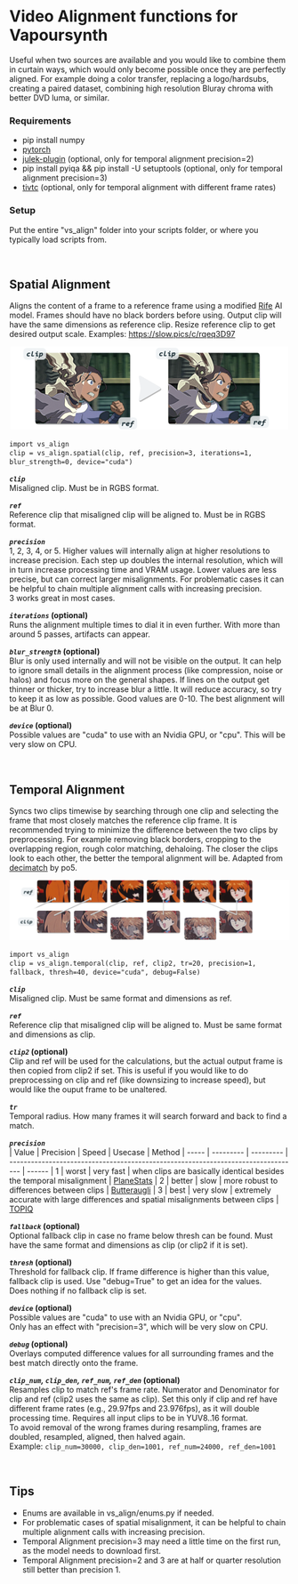 # Video Alignment functions for Vapoursynth
Useful when two sources are available and you would like to combine them in curtain ways, which would only become possible once they are perfectly aligned. For example doing a color transfer, replacing a logo/hardsubs, creating a paired dataset, combining high resolution Bluray chroma with better DVD luma, or similar.

### Requirements
* pip install numpy
* [pytorch](https://pytorch.org/)
* [julek-plugin](https://github.com/dnjulek/vapoursynth-julek-plugin) (optional, only for temporal alignment precision=2)
* pip install pyiqa && pip install -U setuptools (optional, only for temporal alignment precision=3)
* [tivtc](https://github.com/dubhater/vapoursynth-tivtc) (optional, only for temporal alignment with different frame rates)

### Setup
Put the entire "vs_align" folder into your scripts folder, or where you typically load scripts from.

<br />

## Spatial Alignment
Aligns the content of a frame to a reference frame using a modified [Rife](https://github.com/megvii-research/ECCV2022-RIFE) AI model. Frames should have no black borders before using. Output clip will have the same dimensions as reference clip. Resize reference clip to get desired output scale. Examples: https://slow.pics/c/rqeq3D97
<p align="center">
  <img src="README_img1.png" width="500" />
</p>

    import vs_align
    clip = vs_align.spatial(clip, ref, precision=3, iterations=1, blur_strength=0, device="cuda")

__*`clip`*__  
Misaligned clip. Must be in RGBS format.

__*`ref`*__  
Reference clip that misaligned clip will be aligned to. Must be in RGBS format.

__*`precision`*__  
1, 2, 3, 4, or 5. Higher values will internally align at higher resolutions to increase precision. Each step up doubles the internal resolution, which will in turn increase processing time and VRAM usage. Lower values are less precise, but can correct larger misalignments. For problematic cases it can be helpful to chain multiple alignment calls with increasing precision.  
3 works great in most cases.  

__*`iterations`* (optional)__  
Runs the alignment multiple times to dial it in even further. With more than around 5 passes, artifacts can appear.

__*`blur_strength`* (optional)__  
Blur is only used internally and will not be visible on the output. It can help to ignore small details in the alignment process (like compression, noise or halos) and focus more on the general shapes. If lines on the output get thinner or thicker, try to increase blur a little. It will reduce accuracy, so try to keep it as low as possible. Good values are 0-10. The best alignment will be at Blur 0. 

__*`device`* (optional)__  
Possible values are "cuda" to use with an Nvidia GPU, or "cpu". This will be very slow on CPU.

<br />

## Temporal Alignment
Syncs two clips timewise by searching through one clip and selecting the frame that most closely matches the reference clip frame. It is recommended trying to minimize the difference between the two clips by preprocessing. For example removing black borders, cropping to the overlapping region, rough color matching, dehaloing. The closer the clips look to each other, the better the temporal alignment will be. Adapted from [decimatch](https://gist.github.com/po5/b6a49662149005922b9127926f96e68b) by po5.
<p align="center">
  <img src="README_img2.png" width="670" />
</p>

    import vs_align
    clip = vs_align.temporal(clip, ref, clip2, tr=20, precision=1, fallback, thresh=40, device="cuda", debug=False)

__*`clip`*__  
Misaligned clip. Must be same format and dimensions as ref.

__*`ref`*__  
Reference clip that misaligned clip will be aligned to. Must be same format and dimensions as clip.

__*`clip2`* (optional)__  
Clip and ref will be used for the calculations, but the actual output frame is then copied from clip2 if set. This is useful if you would like to do preprocessing on clip and ref (like downsizing to increase speed), but would like the ouput frame to be unaltered.

__*`tr`*__  
Temporal radius. How many frames it will search forward and back to find a match.

__*`precision`*__  
| Value | Precision | Speed     | Usecase                                                                           | Method
| ----- | --------- | --------- | --------------------------------------------------------------------------------- | ------
| 1     | worst     | very fast | when clips are basically identical besides the temporal misalignment              | [PlaneStats](https://www.vapoursynth.com/doc/functions/video/planestats.html)
| 2     | better    | slow      | more robust to differences between clips                                          | [Butteraugli](https://github.com/dnjulek/vapoursynth-julek-plugin/wiki/Butteraugli)
| 3     | best      | very slow | extremely accurate with large differences and spatial misalignments between clips | [TOPIQ](https://github.com/chaofengc/IQA-PyTorch/tree/main)

__*`fallback`* (optional)__  
Optional fallback clip in case no frame below thresh can be found. Must have the same format and dimensions as clip (or clip2 if it is set).

__*`thresh`* (optional)__  
Threshold for fallback clip. If frame difference is higher than this value, fallback clip is used. Use "debug=True" to get an idea for the values.  
Does nothing if no fallback clip is set.

__*`device`* (optional)__  
Possible values are "cuda" to use with an Nvidia GPU, or "cpu".  
Only has an effect with "precision=3", which will be very slow on CPU.  

__*`debug`* (optional)__  
Overlays computed difference values for all surrounding frames and the best match directly onto the frame.

__*`clip_num`, `clip_den`, `ref_num`, `ref_den`* (optional)__   
Resamples clip to match ref's frame rate. Numerator and Denominator for clip and ref (clip2 uses the same as clip). Set this only if clip and ref have different frame rates (e.g., 29.97fps and 23.976fps), as it will double processing time. Requires all input clips to be in YUV8..16 format.  
To avoid removal of the wrong frames during resampling, frames are doubled, resampled, aligned, then halved again.  
Example: `clip_num=30000, clip_den=1001, ref_num=24000, ref_den=1001`

<br />

## Tips
* Enums are available in vs_align/enums.py if needed.
* For problematic cases of spatial misalignment, it can be helpful to chain multiple alignment calls with increasing precision.
* Temporal Alignment precision=3 may need a little time on the first run, as the model needs to download first.
* Temporal Alignment precision=2 and 3 are at half or quarter resolution still better than precision 1.
